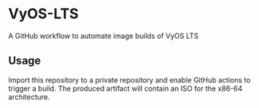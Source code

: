 # VyOS-LTS
A GitHub workflow to automate image builds of VyOS LTS

## Usage
Import this repository to a private repository and enable GitHub actions to trigger a build.
The produced artifact will contain an ISO for the x86-64 architecture.
